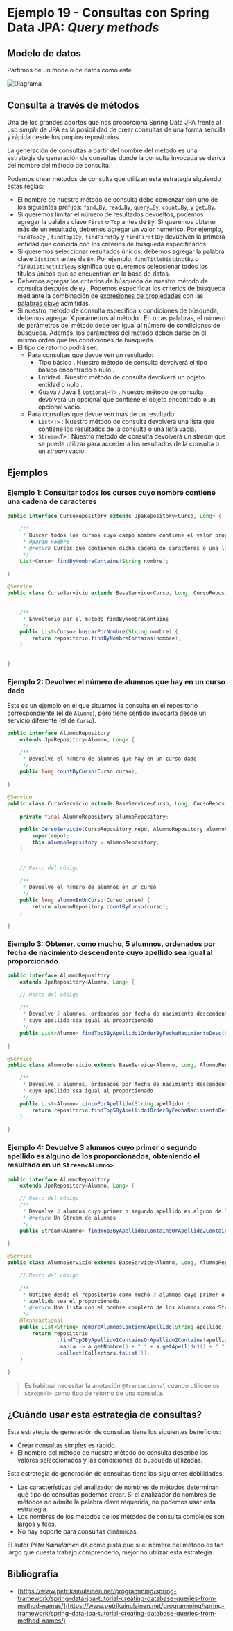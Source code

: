 
# Ejemplo 19 - Consultas con Spring Data JPA: _Query methods_

## Modelo de datos

Partimos de un modelo de datos como este

![Diagrama](./uml.jpg)

## Consulta a través de métodos 

Una de los grandes aportes que nos proporciona Spring Data JPA frente al uso _simple_ de JPA es la posibilidad de crear consultas de una forma sencilla y rápida desde los propios repositorios.

La generación de consultas a partir del nombre del método es una estrategia de generación de consultas donde la consulta invocada se deriva del nombre del método de consulta.

Podemos crear métodos de consulta que utilizan esta estrategia siguiendo estas reglas:

- El nombre de nuestro método de consulta debe comenzar con uno de los siguientes prefijos: `find…By`, `read…By`, `query…By`, `count…By`, y `get…By`.
- Si queremos limitar el número de resultados devueltos, podemos agregar la palabra clave `First` o `Top` antes de `By`. Si queremos obtener más de un resultado, debemos agregar un valor numérico. Por ejemplo, `findTopBy` , `findTop1By`, `findFirstBy` y `findFirst1By` devuelven la primera entidad que coincida con los criterios de búsqueda especificados.
- Si queremos seleccionar resultados únicos, debemos agregar la palabra clave `Distinct` antes de `By`. Por ejemplo, `findTitleDistinctBy` o `findDistinctTitleBy` significa que queremos seleccionar todos los títulos únicos que se encuentran en la base de datos.
- Debemos agregar los criterios de búsqueda de nuestro método de consulta después de `By` . Podemos especificar los criterios de búsqueda mediante la combinación de [expresiones de propiedades](http://docs.spring.io/spring-data/jpa/docs/2.3.0.RELEASE/reference/html/#repositories.query-methods.query-property-expressions) con las [palabras clave](http://docs.spring.io/spring-data/jpa/docs/2.3.0.RELEASE/reference/html/#repository-query-keywords) admitidas.
- Si nuestro método de consulta especifica x condiciones de búsqueda, debemos agregar X  parámetros al método . En otras palabras, el número de parámetros del método debe ser igual al número de condiciones de búsqueda. Además, los parámetros del método deben darse en el mismo orden que las condiciones de búsqueda.
- El tipo de retorno podrá ser:
	- Para consultas que devuelven un resultado:
		- Tipo básico . Nuestro método de consulta devolverá el tipo básico encontrado o nulo .
		- Entidad . Nuestro método de consulta devolverá un objeto entidad o nulo .
		- Guava / Java 8 `Optional<T>` . Nuestro método de consulta devolverá un opcional que contiene el objeto encontrado o un opcional vacío.
	- Para consultas que devuelven más de un resultado:
		- `List<T>` : Nuestro método de consulta devolverá una lista que contiene los resultados de la consulta o una lista vacía.
		- `Stream<T>` : Nuestro método de consulta devolverá un _stream_ que se puede utilizar para acceder a los resultados de la consulta o un _stream_ vacío.
		
## Ejemplos

### Ejemplo 1: Consultar todos los cursos cuyo nombre contiene una cadena de caracteres

```java
public interface CursoRepository extends JpaRepository<Curso, Long> {
	
	/**
	 * Buscar todos los cursos cuyo campo nombre contiene el valor proporcionado
	 * @param nombre
	 * @return Cursos que contienen dicha cadena de caracteres o una lista vacía
	 */
	List<Curso> findByNombreContains(String nombre);
	
}

```

```java
@Service
public class CursoServicio extends BaseService<Curso, Long, CursoRepository>{
	
	
	/**
	 * Envoltorio par el método findByNombreContains
	 */
	public List<Curso> buscarPorNombre(String nombre) {
		return repositorio.findByNombreContains(nombre);
	}
	

}

```

### Ejemplo 2: Devolver el número de alumnos que hay en un curso dado

Este es un ejemplo en el que situamos la consulta en el repositorio correspondiente (el de `Alumno`), pero tiene sentido invocarla desde un servicio diferente (el de `Curso`).

```java
public interface AlumnoRepository 
	extends JpaRepository<Alumno, Long> {

	/**
	 * Devuelve el número de alumnos que hay en un curso dado 
	 */
	public long countByCurso(Curso curso);
		
}
```

```java
@Service
public class CursoServicio extends BaseService<Curso, Long, CursoRepository>{
	
	private final AlumnoRepository alumnoRepository;
	
	public CursoServicio(CursoRepository repo, AlumnoRepository alumnoRepository) {
		super(repo);
		this.alumnoRepository = alumnoRepository;
	}

	
	// Resto del código
	
	/**
	 * Devuelve el número de alumnos en un curso
	 */
	public long alumnoEnUnCurso(Curso curso) {
		return alumnoRepository.countByCurso(curso);
	}

}

```

### Ejemplo 3: Obtener, como mucho, 5 alumnos, ordenados por fecha de nacimiento descendente cuyo apellido sea igual al proporcionado

```java
public interface AlumnoRepository 
	extends JpaRepository<Alumno, Long> {

	// Resto del código
	
	/**
	 * Devuelve 5 alumnos, ordenados por fecha de nacimiento descendente
	 * cuyo apellido sea igual al proporcionado
	 */
	public List<Alumno> findTop5ByApellido1OrderByFechaNacimientoDesc(String apellido1);
		
}
```

```java
@Service
public class AlumnoServicio extends BaseService<Alumno, Long, AlumnoRepository>{

	/**
	 * Devuelve 5 alumnos, ordenados por fecha de nacimiento descendente
	 * cuyo apellido sea igual al proporcionado
	 */
	public List<Alumno> cincoPorApellido(String apellido) {
		return repositorio.findTop5ByApellido1OrderByFechaNacimientoDesc(apellido);
	}
		
}

```


### Ejemplo 4: Devuelve 3 alumnos cuyo primer o segundo apellido es alguno de los proporcionados, obteniendo el resultado en un `Stream<Alumno>`

```java
public interface AlumnoRepository 
	extends JpaRepository<Alumno, Long> {

	// Resto del código 	
	/**
	 * Devuelve 3 alumnos cuyo primer o segundo apellido es alguno de los proporcionados
	 * @return Un Stream de alumnos
	 */
	public Stream<Alumno> findTop3ByApellido1ContainsOrApellido2Contains(String apellido1, String apellido2);
	
}
```

```java
@Service
public class AlumnoServicio extends BaseService<Alumno, Long, AlumnoRepository>{

	// Resto del código
	
	/**
	 * Obtiene desde el repositorio como mucho 3 alumnos cuyo primer o segundo 
	 * apellido sea el proporcionado.
	 * @return Una lista con el nombre completo de los alumnos como String.
	 */
	@Transactional
	public List<String> nombreAlumnosContieneApellido(String apellido) {
		return repositorio
				.findTop3ByApellido1ContainsOrApellido2Contains(apellido, apellido)
				.map(a -> a.getNombre() + " " + a.getApellido1() + " " + a.getApellido2())
				.collect(Collectors.toList());
	}
	
}

```

> Es habitual necesitar la anotación `@Transactional` cuando utilicemos `Stream<T>` como tipo de retorno de una consulta.

## ¿Cuándo usar esta estrategia de consultas?

Esta estrategia de generación de consultas tiene los siguientes beneficios:

- Crear consultas simples es rápido.
- El nombre del método de nuestro método de consulta describe los valores seleccionados y las condiciones de búsqueda utilizadas.

Esta estrategia de generación de consultas tiene las siguientes debilidades:

- Las características del analizador de nombres de métodos determinan qué tipo de consultas podemos crear. Si el analizador de nombres de métodos no admite la palabra clave requerida, no podemos usar esta estrategia.
- Los nombres de los métodos de los métodos de consulta complejos son largos y feos.
- No hay soporte para consultas dinámicas.

El autor _Petri Kainulainen_ da como pista que si el nombre del método es tan largo que cuesta trabajo comprenderlo, mejor no utilizar esta estrategia.

## Bibliografía

- [https://www.petrikainulainen.net/programming/spring-framework/spring-data-jpa-tutorial-creating-database-queries-from-method-names/](https://www.petrikainulainen.net/programming/spring-framework/spring-data-jpa-tutorial-creating-database-queries-from-method-names/) 